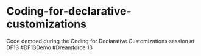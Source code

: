 Coding-for-declarative-customizations
=====================================

Code demoed during the Coding for Declarative Customizations session at DF13 #DF13Demo #Dreamforce 13
